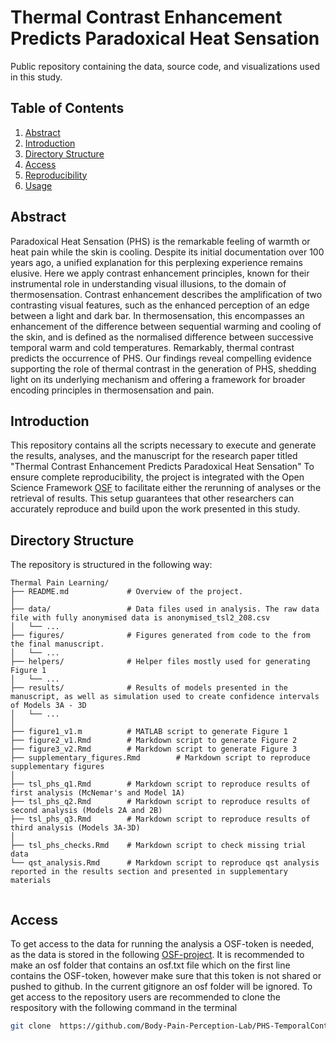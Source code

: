 # Thermal Contrast Enhancement Predicts Paradoxical Heat Sensation
Public repository containing the data, source code, and visualizations used in this study.

## Table of Contents
1. [Abstract](#abstract)
2. [Introduction](#introduction)
3. [Directory Structure](#directory-structure)
4. [Access](#access)
5. [Reproducibility](#reproducibility)
6. [Usage](#usage)

## Abstract
Paradoxical Heat Sensation (PHS) is the remarkable feeling of warmth or heat pain while the skin is cooling. Despite its initial documentation over 100 years ago, a unified explanation for this perplexing experience remains elusive. Here we apply contrast enhancement principles, known for their instrumental role in understanding visual illusions, to the domain of thermosensation. Contrast enhancement describes the amplification of two contrasting visual features, such as the enhanced perception of an edge between a light and dark bar. In thermosensation, this encompasses an enhancement of the difference between sequential warming and cooling of the skin, and is defined as the normalised difference between successive temporal warm and cold temperatures. Remarkably, thermal contrast predicts the occurrence of PHS. Our findings reveal compelling evidence supporting the role of thermal contrast in the generation of PHS, shedding light on its underlying mechanism and offering a framework for broader encoding principles in thermosensation and pain. 

## Introduction
This repository contains all the scripts necessary to execute and generate the results, analyses, and the manuscript for the research paper titled "Thermal Contrast Enhancement Predicts Paradoxical Heat Sensation" To ensure complete reproducibility, the project is integrated with the Open Science Framework [OSF](https://osf.io/tp2q7/) to facilitate either the rerunning of analyses or the retrieval of results. This setup guarantees that other researchers can accurately reproduce and build upon the work presented in this study.


## Directory Structure

The repository is structured in the following way:

```         
Thermal Pain Learning/
├── README.md             # Overview of the project.
│
├── data/                 # Data files used in analysis. The raw data file with fully anonymised data is anonymised_tsl2_208.csv
│   └── ... 
├── figures/              # Figures generated from code to the from the final manuscript.
│   └── ...
├── helpers/              # Helper files mostly used for generating Figure 1
│   └── ...
├── results/              # Results of models presented in the manuscript, as well as simulation used to create confidence intervals of Models 3A - 3D
│   └── ... 
│
├── figure1_v1.m          # MATLAB script to generate Figure 1
├── figure2_v1.Rmd        # Markdown script to generate Figure 2
├── figure3_v2.Rmd        # Markdown script to generate Figure 3
├── supplementary_figures.Rmd        # Markdown script to reproduce supplementary figures
│
├── tsl_phs_q1.Rmd        # Markdown script to reproduce results of first analysis (McNemar's and Model 1A)
├── tsl_phs_q2.Rmd        # Markdown script to reproduce results of second analysis (Models 2A and 2B)
├── tsl_phs_q3.Rmd        # Markdown script to reproduce results of third analysis (Models 3A-3D)
│
├── tsl_phs_checks.Rmd    # Markdown script to check missing trial data
└── qst_analysis.Rmd      # Markdown script to reproduce qst analysis reported in the results section and presented in supplementary materials


```

## Access

To get access to the data for running the analysis a OSF-token is needed, as the data is stored in the following [OSF-project](https://osf.io/pw956/). It is recommended to make an osf folder that contains an osf.txt file which on the first line contains the OSF-token, however make sure that this token is not shared or pushed to github. In the current gitignore an osf folder will be ignored.
To get access to the repository users are recommended to clone the respository with the following command in the terminal

```bash
git clone  https://github.com/Body-Pain-Perception-Lab/PHS-TemporalContrast.git
```

